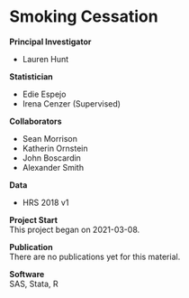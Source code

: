 # Smoking Cessation

**Principal Investigator**
- Lauren Hunt           
   
**Statistician**           
- Edie Espejo  
- Irena Cenzer (Supervised)            

**Collaborators**          
- Sean Morrison
- Katherin Ornstein
- John Boscardin
- Alexander Smith

**Data**
- HRS 2018 v1

**Project Start**  
This project began on 2021-03-08.

**Publication**  
There are no publications yet for this material.

**Software**  
SAS, Stata, R
